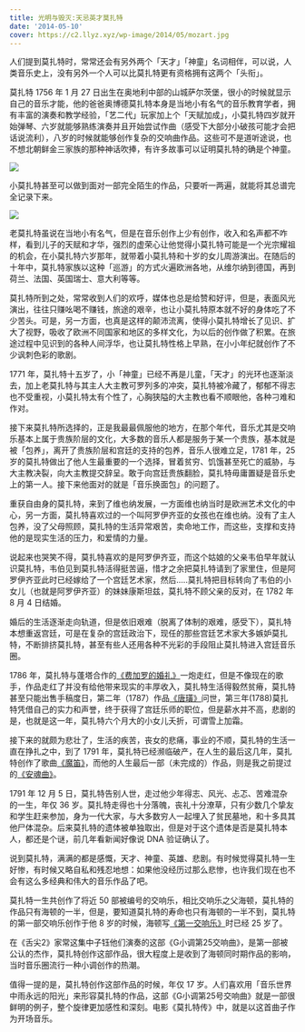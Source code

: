```yaml
---
title: 光明与毁灭:天忌英才莫扎特
date: '2014-05-10'
cover: https://c2.llyz.xyz/wp-image/2014/05/mozart.jpg
---
```



人们提到莫扎特时，常常还会有另外两个「天才」「神童」名词相伴，可以说，人类音乐史上，没有另外一个人可以比莫扎特更有资格拥有这两个「头衔」。

莫扎特 1756 年 1 月 27 日出生在奥地利中部的山城萨尔茨堡，很小的时候就显示自己的音乐才能，他的爸爸奥博德莫扎特本身是当地小有名气的音乐教育学者，拥有丰富的演奏和教学经验，「艺二代」玩家加上个「天赋加成」，小莫扎特四岁就开始弹琴、六岁就能够熟练演奏并且开始尝试作曲（感受下大部分小破孩可能才会把话说流利），八岁的时候就能够创作复杂的交响曲作品。这些可不是道听途说，也不想北朝鲜金三家族的那种神话吹捧，有许多故事可以证明莫扎特的确是个神童。

![](https://c2.llyz.xyz/wp-image/2014/05/Salzburg-Altstadt-small.jpg)

小莫扎特甚至可以做到面对一部完全陌生的作品，只要听一两遍，就能将其总谱完全记录下来。

![](https://c2.llyz.xyz/wp-image/2014/05/mozart-child.jpg)

老莫扎特虽说在当地小有名气，但是在音乐创作上少有创作，收入和名声都不咋样，看到儿子的天赋和才华，强烈的虚荣心让他觉得小莫扎特可能是一个光宗耀祖的机会，在小莫扎特六岁那年，就带着小莫扎特和十岁的女儿周游演出。在随后的十年中，莫扎特家族以这种「巡游」的方式火遍欧洲各地，从维尔纳到德国，再到荷兰、法国、英国瑞士、意大利等等。

莫扎特所到之处，常常收到人们的欢呼，媒体也总是给赞和好评，但是，表面风光演出，往往只赚吆喝不赚钱，旅途的艰辛，也让小莫扎特原本就不好的身体吃了不少苦头。可是，另一方面，也真是这样的颠沛流离，使得小莫扎特增长了见识、扩大了视野，吸收了欧洲不同国家和地区的多样文化，为以后的创作做了积累。在旅途过程中见识到的各种人间浮华，也让莫扎特性格上早熟，在小小年纪就创作了不少讽刺色彩的歌剧。

1771 年，莫扎特十五岁了，小「神童」已经不再是儿童，「天才」的光环也逐渐淡去，加上老莫扎特与其主人大主教可罗列多的冲突，莫扎特被冷藏了，郁郁不得志也不受重视，小莫扎特太有个性了，心胸狭隘的大主教也看不顺眼他，各种刁难和作对。

接下来莫扎特所选择的，正是我最最佩服他的地方，在那个年代，音乐尤其是交响乐基本上属于贵族阶层的文化，大多数的音乐人都是服务于某一个贵族，基本就是被「包养」，离开了贵族阶层和宫廷的支持的包养，音乐人很难立足，1781 年，25岁的莫扎特做出了他人生最重要的一个选择，冒着贫穷、饥饿甚至死亡的威胁，与大主教决裂，向大主教提交辞呈。敢于向宫廷贵族翻脸，莫扎特毋庸置疑是音乐史上的第一人。接下来他面对的就是「音乐换面包」的问题了。

重获自由身的莫扎特，来到了维也纳发展，一方面维也纳当时是欧洲艺术文化的中心，另一方面，莫扎特喜欢过的一个叫阿罗伊齐亚的女孩也在维也纳。没有了主人包养，没了父母照顾，莫扎特的生活异常艰苦，卖命地工作，而这些，支撑和支持他的是现实生活的压力，和爱情的力量。

说起来也哭笑不得，莫扎特喜欢的是阿罗伊齐亚，而这个姑娘的父亲韦伯早年就认识莫扎特，韦伯见到莫扎特活得挺苦逼，惜才之余把莫扎特请到了家里住，但是阿罗伊齐亚此时已经嫁给了一个宫廷艺术家，然后.....莫扎特把目标转向了韦伯的小女儿（也就是阿罗伊齐亚）的妹妹康斯坦兹，莫扎特不顾父亲的反对，在 1782 年 8 月 4 日结婚。

婚后的生活逐渐走向轨道，但是依旧艰难（脱离了体制的艰难，感受下），莫扎特本想重返宫廷，可是在复杂的宫廷政治下，现任的那些宫廷艺术家大多嫉妒莫扎特，不断排挤莫扎特，甚至有些人还用各种不光彩的手段阻止莫扎特进入宫廷音乐圈。

1786 年，莫扎特与蓬塔合作的[《费加罗的婚礼》](https://www.xiami.com/song/1770365627?spm=a1z1s.3521865.23309997.43.t9ogW3)一炮走红，但是不像现在的歌手，作品走红了并没有给他带来现实的丰厚收入，莫扎特生活得毅然贫瘠，莫扎特甚至只能出售手稿度日，第二年（1787）作品[《唐璜》](https://www.xiami.com/song/1771996838?spm=a1z1s.3521865.23309997.1.LJeVB2)问世，第三年(1788)莫扎特凭借自己的实力和声誉，终于获得了宫廷乐师的职位，但是薪水并不高，悲剧的是，也就是这一年，莫扎特六个月大的小女儿夭折，可谓雪上加霜。

接下来的就颇为悲壮了，生活的疾苦，丧女的悲痛，事业的不顺，莫扎特的生活一直在挣扎之中，到了 1791 年，莫扎特已经濒临破产，在人生的最后这几年，莫扎特创作了歌曲[《魔笛》](https://www.xiami.com/song/1771996834?spm=a1z1s.3521865.23309997.59.XOaWpA)，而他的人生最后一部（未完成的）作品，则是我之前提过的[《安魂曲》](https://www.xiami.com/song/1771310822?spm=a1z1s.3521865.23309997.1.3dR3EA)。

1791 年 12 月 5 日，莫扎特告别人世，走过他少年得志、风光、忐忑、苦难混杂的一生，年仅 36 岁。莫扎特走得也十分落魄，丧礼十分潦草，只有少数几个挚友和学生赶来参加，身为一代大家，与大多数穷人一起埋入了贫民墓地，和十多具其他尸体混杂。后来莫扎特的遗体被单独取出，但是对于这个遗体是否是莫扎特本人，都还是个谜，前几年看新闻好像说 DNA 验证确认了。

说到莫扎特，满满的都是感慨，天才、神童、英雄、悲剧。有时候觉得莫扎特一生好惨，有时候又略自私和残忍地想：如果他没经历过那么悲惨，也许我们现在也不会有这么多经典和伟大的音乐作品了吧。

莫扎特一生共创作了将近 50 部被编号的交响乐，相比交响乐之父海顿，莫扎特的作品只有海顿的一半，但是，要知道莫扎特的寿命也只有海顿的一半不到，莫扎特的第一部交响乐创作于他 8 岁的时候，海顿写[《第一交响乐》](https://www.xiami.com/album/1289159558?spm=a1z1s.3521869.23310041.3.fd07xr)时已经 25 岁了。

在《舌尖2》家常这集中子钰他们演奏的这部《G小调第25交响曲》，是第一部被公认的杰作，莫扎特创作这部作品，很大程度上是收到了海顿同时期作品的影响，当时音乐圈流行一种小调创作的热潮。

值得一提的是，莫扎特创作这部作品的时候，年仅 17 岁。人们喜欢用「音乐世界中雨永远的阳光」来形容莫扎特的作品，这部《G小调第25号交响曲》就是一部很鲜明的例子，整个旋律更加感性和深刻。电影《莫扎特传》中，就是以这首曲子作为开场音乐。
